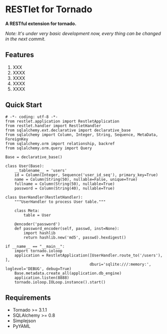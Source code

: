 RESTlet for Tornado
======================

**A RESTful extension for tornado.**

*Note: It's under very basic development now, every thing can be changed in the next commit.*

Features
----------------------
1. XXX
1. XXXX
1. XXXX
1. XXXX
1. XXXX

Quick Start
----------------------

	# -*- coding: utf-8 -*-
	from restlet.application import RestletApplication
	from restlet.handler import RestletHandler
	from sqlalchemy.ext.declarative import declarative_base
	from sqlalchemy import Column, Integer, String, Sequence, MetaData, ForeignKey
	from sqlalchemy.orm import relationship, backref
	from sqlalchemy.orm.query import Query

	Base = declarative_base()

	class User(Base):
	    __tablename__ = 'users'
	    id = Column(Integer, Sequence('user_id_seq'), primary_key=True)
	    name = Column(String(50), nullable=False, unique=True)
	    fullname = Column(String(50), nullable=True)
	    password = Column(String(40), nullable=True)
	
	class UserHandler(RestletHandler):
	    """UserHandler to process User table."""
	
	    class Meta:
	        table = User
	
	    @encoder('password')
	    def password_encoder(self, passwd, inst=None):
	        import hashlib
	        return hashlib.new('md5', passwd).hexdigest()

	if __name__ == "__main__":
	    import tornado.ioloop
	    application = RestletApplication([UserHandler.route_to('/users'), ],
	                                     dburi='sqlite:///:memory:', loglevel='DEBUG', debug=True)
	    Base.metadata.create_all(application.db_engine)
	    application.listen(8888)
	    tornado.ioloop.IOLoop.instance().start()


Requirements
----------------------

- Tornado >= 3.1.1
- SQLAlchemy >= 0.8
- Simplejson
- PyYAML
